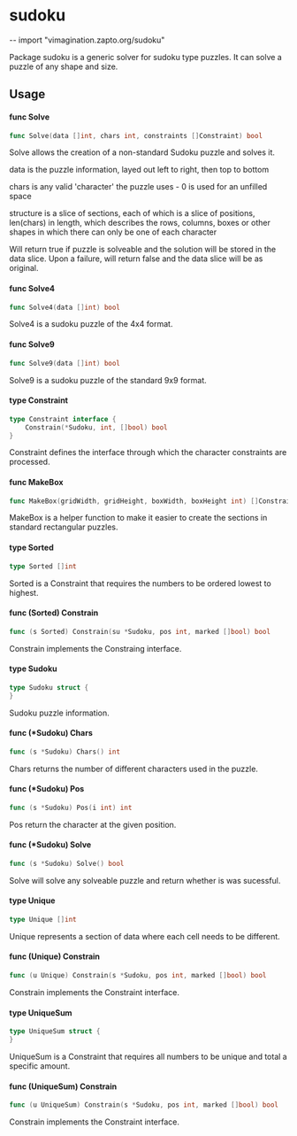 # sudoku
--
    import "vimagination.zapto.org/sudoku"

Package sudoku is a generic solver for sudoku type puzzles. It can solve a
puzzle of any shape and size.

## Usage

#### func  Solve

```go
func Solve(data []int, chars int, constraints []Constraint) bool
```
Solve allows the creation of a non-standard Sudoku puzzle and solves it.

data is the puzzle information, layed out left to right, then top to bottom

chars is any valid 'character' the puzzle uses - 0 is used for an unfilled space

structure is a slice of sections, each of which is a slice of positions,
len(chars) in length, which describes the rows, columns, boxes or other shapes
in which there can only be one of each character

Will return true if puzzle is solveable and the solution will be stored in the
data slice. Upon a failure, will return false and the data slice will be as
original.

#### func  Solve4

```go
func Solve4(data []int) bool
```
Solve4 is a sudoku puzzle of the 4x4 format.

#### func  Solve9

```go
func Solve9(data []int) bool
```
Solve9 is a sudoku puzzle of the standard 9x9 format.

#### type Constraint

```go
type Constraint interface {
	Constrain(*Sudoku, int, []bool) bool
}
```

Constraint defines the interface through which the character constraints are
processed.

#### func  MakeBox

```go
func MakeBox(gridWidth, gridHeight, boxWidth, boxHeight int) []Constraint
```
MakeBox is a helper function to make it easier to create the sections in
standard rectangular puzzles.

#### type Sorted

```go
type Sorted []int
```

Sorted is a Constraint that requires the numbers to be ordered lowest to
highest.

#### func (Sorted) Constrain

```go
func (s Sorted) Constrain(su *Sudoku, pos int, marked []bool) bool
```
Constrain implements the Constraing interface.

#### type Sudoku

```go
type Sudoku struct {
}
```

Sudoku puzzle information.

#### func (*Sudoku) Chars

```go
func (s *Sudoku) Chars() int
```
Chars returns the number of different characters used in the puzzle.

#### func (*Sudoku) Pos

```go
func (s *Sudoku) Pos(i int) int
```
Pos return the character at the given position.

#### func (*Sudoku) Solve

```go
func (s *Sudoku) Solve() bool
```
Solve will solve any solveable puzzle and return whether is was sucessful.

#### type Unique

```go
type Unique []int
```

Unique represents a section of data where each cell needs to be different.

#### func (Unique) Constrain

```go
func (u Unique) Constrain(s *Sudoku, pos int, marked []bool) bool
```
Constrain implements the Constraint interface.

#### type UniqueSum

```go
type UniqueSum struct {
}
```

UniqueSum is a Constraint that requires all numbers to be unique and total a
specific amount.

#### func (UniqueSum) Constrain

```go
func (u UniqueSum) Constrain(s *Sudoku, pos int, marked []bool) bool
```
Constrain implements the Constraint interface.
